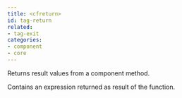 ```yaml
---
title: <cfreturn>
id: tag-return
related:
- tag-exit
categories:
- component
- core
---
```


Returns result values from a component method.

Contains an expression returned as result of the function.
